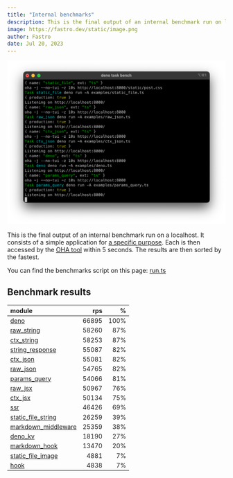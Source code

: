 ```yaml
---
title: "Internal benchmarks"
description: This is the final output of an internal benchmark run on localhost
image: https://fastro.dev/static/image.png
author: Fastro
date: Jul 20, 2023
---
```


![bench](/static/bench.png)

This is the final output of an internal benchmark run on a localhost. It consists of a simple application for [a specific purpose](https://github.com/fastrodev/fastro/blob/main/deno.json). Each is then accessed by the [OHA tool](https://github.com/hatoo/oha) within 5 seconds. The results are then sorted by the fastest.

You can find the benchmarks script on this page: [run.ts](https://github.com/fastrodev/fastro/blob/main/bench/run.ts)

## Benchmark results


| module                                                                                               |   rps |    % |
| :--------------------------------------------------------------------------------------------------- | ----: | ---: |
| [deno](https://github.com/fastrodev/fastro/blob/main/examples/deno.ts)                               | 66895 | 100% |
| [raw_string](https://github.com/fastrodev/fastro/blob/main/examples/raw_string.ts)                   | 58260 |  87% |
| [ctx_string](https://github.com/fastrodev/fastro/blob/main/examples/ctx_string.ts)                   | 58253 |  87% |
| [string_response](https://github.com/fastrodev/fastro/blob/main/examples/string_response.ts)         | 55087 |  82% |
| [ctx_json](https://github.com/fastrodev/fastro/blob/main/examples/ctx_json.ts)                       | 55081 |  82% |
| [raw_json](https://github.com/fastrodev/fastro/blob/main/examples/raw_json.ts)                       | 54765 |  82% |
| [params_query](https://github.com/fastrodev/fastro/blob/main/examples/params_query.ts)               | 54066 |  81% |
| [raw_jsx](https://github.com/fastrodev/fastro/blob/main/examples/raw_jsx.tsx)                        | 50967 |  76% |
| [ctx_jsx](https://github.com/fastrodev/fastro/blob/main/examples/ctx_jsx.tsx)                        | 50134 |  75% |
| [ssr](https://github.com/fastrodev/fastro/blob/main/examples/ssr.ts)                                 | 46426 |  69% |
| [static_file_string](https://github.com/fastrodev/fastro/blob/main/examples/static_file_string.ts)   | 26259 |  39% |
| [markdown_middleware](https://github.com/fastrodev/fastro/blob/main/examples/markdown_middleware.ts) | 25359 |  38% |
| [deno_kv](https://github.com/fastrodev/fastro/blob/main/examples/deno_kv.ts)                         | 18190 |  27% |
| [markdown_hook](https://github.com/fastrodev/fastro/blob/main/examples/markdown_hook.ts)             | 13470 |  20% |
| [static_file_image](https://github.com/fastrodev/fastro/blob/main/examples/static_file_image.ts)     |  4881 |   7% |
| [hook](https://github.com/fastrodev/fastro/blob/main/examples/hook.ts)                               |  4838 |   7% |